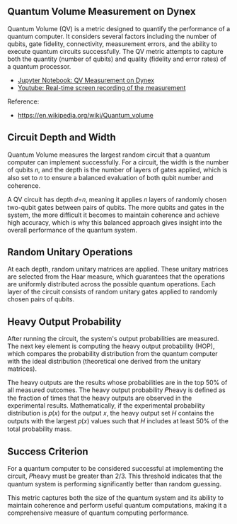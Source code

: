 ## Quantum Volume Measurement on Dynex
Quantum Volume (QV) is a metric designed to quantify the performance of a quantum computer. It considers several factors including the number of qubits, gate fidelity, connectivity, measurement errors, and the ability to execute quantum circuits successfully. The QV metric attempts to capture both the quantity (number of qubits) and quality (fidelity and error rates) of a quantum processor.

- [Jupyter Notebook: QV Measurement on Dynex](https://github.com/dynexcoin/DynexSDK/blob/main/QV/QuantumVolume.ipynb)
- [Youtube: Real-time screen recording of the measurement](https://youtu.be/md6xPnQJcF0)

Reference: 
- https://en.wikipedia.org/wiki/Quantum_volume

## Circuit Depth and Width
Quantum Volume measures the largest random circuit that a quantum computer can implement successfully. For a circuit, the width is the number of qubits 𝑛, and the depth is the number of layers of gates applied, which is also set to 𝑛 to ensure a balanced evaluation of both qubit number and coherence.

A QV circuit has depth 𝑑=𝑛, meaning it applies 𝑛 layers of randomly chosen two-qubit gates between pairs of qubits. The more qubits and gates in the system, the more difficult it becomes to maintain coherence and achieve high accuracy, which is why this balanced approach gives insight into the overall performance of the quantum system.

## Random Unitary Operations
At each depth, random unitary matrices are applied. These unitary matrices are selected from the Haar measure, which guarantees that the operations are uniformly distributed across the possible quantum operations. Each layer of the circuit consists of random unitary gates applied to randomly chosen pairs of qubits.

## Heavy Output Probability
After running the circuit, the system's output probabilities are measured. The next key element is computing the heavy output probability (HOP), which compares the probability distribution from the quantum computer with the ideal distribution (theoretical one derived from the unitary matrices).

The heavy outputs are the results whose probabilities are in the top 50% of all measured outcomes. The heavy output probability 𝑃heavy is defined as the fraction of times that the heavy outputs are observed in the experimental results. Mathematically, if the experimental probability distribution is 𝑝(𝑥) for the output 𝑥, the heavy output set 𝐻 contains the outputs with the largest 𝑝(𝑥) values such that 𝐻 includes at least 50% of the total probability mass.

## Success Criterion
For a quantum computer to be considered successful at implementing the circuit, 𝑃heavy must be greater than 2/3. This threshold indicates that the quantum system is performing significantly better than random guessing.

This metric captures both the size of the quantum system and its ability to maintain coherence and perform useful quantum computations, making it a comprehensive measure of quantum computing performance.
